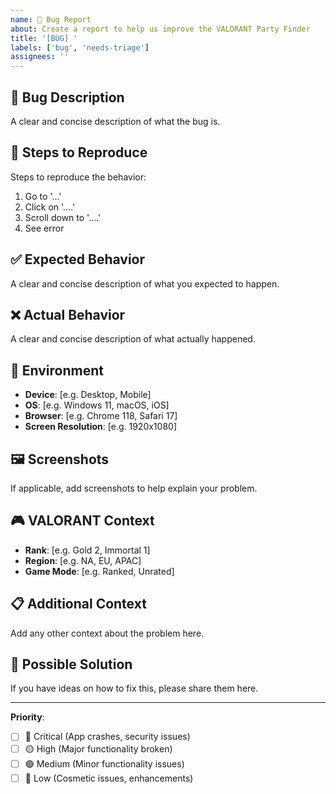 ```yaml
---
name: 🐛 Bug Report
about: Create a report to help us improve the VALORANT Party Finder
title: '[BUG] '
labels: ['bug', 'needs-triage']
assignees: ''
---
```


## 🐛 **Bug Description**
A clear and concise description of what the bug is.

## 🔄 **Steps to Reproduce**
Steps to reproduce the behavior:
1. Go to '...'
2. Click on '....'
3. Scroll down to '....'
4. See error

## ✅ **Expected Behavior**
A clear and concise description of what you expected to happen.

## ❌ **Actual Behavior**
A clear and concise description of what actually happened.

## 📱 **Environment**
- **Device**: [e.g. Desktop, Mobile]
- **OS**: [e.g. Windows 11, macOS, iOS]
- **Browser**: [e.g. Chrome 118, Safari 17]
- **Screen Resolution**: [e.g. 1920x1080]

## 🖼️ **Screenshots**
If applicable, add screenshots to help explain your problem.

## 🎮 **VALORANT Context**
- **Rank**: [e.g. Gold 2, Immortal 1]
- **Region**: [e.g. NA, EU, APAC]
- **Game Mode**: [e.g. Ranked, Unrated]

## 📋 **Additional Context**
Add any other context about the problem here.

## 🔧 **Possible Solution**
If you have ideas on how to fix this, please share them here.

---

**Priority**: 
- [ ] 🔴 Critical (App crashes, security issues)
- [ ] 🟡 High (Major functionality broken)
- [ ] 🟢 Medium (Minor functionality issues)
- [ ] 🔵 Low (Cosmetic issues, enhancements)

